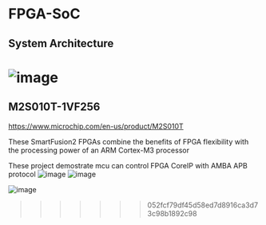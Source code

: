 # FPGA-SoC
## System Architecture
![image](https://github.com/chtruiBen/FPGA-SoC/assets/25215577/58d85751-fb06-45de-b2b5-2951226cca9c)
=======
## M2S010T-1VF256
https://www.microchip.com/en-us/product/M2S010T

These SmartFusion2 FPGAs combine the benefits of FPGA flexibility with the processing power of an ARM Cortex-M3 processor

These project demostrate mcu can control FPGA CoreIP with AMBA APB protocol 
![image](https://github.com/chtruiBen/FPGA-SoC/assets/25215577/58d85751-fb06-45de-b2b5-2951226cca9c)
![image](https://github.com/chtruiBen/FPGA-SoC/assets/25215577/61df49a6-e03b-483d-8dc0-ca5d5b72ee38)

![image](https://github.com/chtruiBen/FPGA-SoC/assets/25215577/51678eba-872d-49cc-99d0-9dccd905ff2a)

>>>>>>> 052fcf79df45d58ed7d8916ca3d73c98b1892c98
